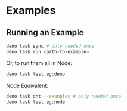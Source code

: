 # Examples

## Running an Example

```sh
deno task sync # only needed once
deno task run <path-to-example>
```

Or, to run them all in Node:

```sh
deno task test:eg:deno
```

Node Equivalent:

```sh
deno task dnt --examples # only needed once
deno task test:eg:node
```
